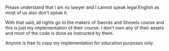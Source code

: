 
Please understand that I am no lawyer and I cannot speak legal English as most of us also don't speak it.

With that said, all rights go to the makers of Swords and Shovels course and this is just my implementation of their course.
I don't own any of their assets and most of the code is done as instructed by them.

Anyone is free to copy my implementation for education purposes only.